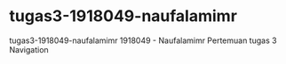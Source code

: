 # tugas3-1918049-naufalamimr
tugas3-1918049-naufalamimr 1918049 - Naufalamimr Pertemuan tugas 3 Navigation
